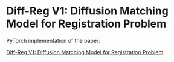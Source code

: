 # Diff-Reg V1: Diffusion Matching Model for Registration Problem

PyTorch implementation of the paper:

[Diff-Reg V1: Diffusion Matching Model for Registration Problem](https://arxiv.org/pdf/2403.19919)
